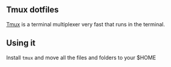 Tmux dotfiles
---

[Tmux](https://github.com/tmux/tmux/) is a terminal multiplexer very fast that runs in the terminal.

Using it 
---

Install `tmux` and move all the files and folders to your $HOME

